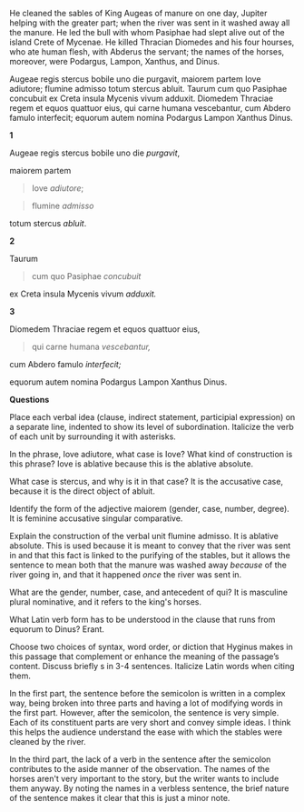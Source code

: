 He cleaned the sables of King Augeas of manure on one day, Jupiter helping with the greater part; when the river was sent in it washed away all the manure.
He led the bull with whom Pasiphae had slept alive out of the island Crete of Mycenae.
He killed Thracian Diomedes and his four hourses, who ate human flesh, with Abderus the servant; the names of the horses, moreover, were Podargus, Lampon, Xanthus, and Dinus.

Augeae regis stercus bobile uno die purgavit, maiorem partem Iove adiutore; flumine admisso totum stercus abluit.
Taurum cum quo Pasiphae concubuit ex Creta insula Mycenis vivum adduxit.
Diomedem Thraciae regem et equos quattuor eius, qui carne humana vescebantur, cum Abdero famulo interfecit; equorum autem nomina Podargus Lampon Xanthus Dinus.

**1**

Augeae regis stercus bobile uno die *purgavit*,

maiorem partem

> Iove *adiutore*;

> flumine *admisso*

totum stercus *abluit*.

**2**

Taurum

> cum quo Pasiphae *concubuit*

ex Creta insula Mycenis vivum *adduxit.*

**3**

Diomedem Thraciae regem et equos quattuor eius,

> qui carne humana *vescebantur,*

cum Abdero famulo *interfecit;*

equorum autem nomina Podargus Lampon Xanthus Dinus.

**Questions**

Place each verbal idea (clause, indirect statement, participial expression) on a separate line, indented to show its level of subordination. Italicize the verb of each unit by surrounding it with asterisks.

In the phrase, Iove adiutore, what case is Iove? What kind of construction is this phrase? Iove is ablative because this is the ablative absolute.

What case is stercus, and why is it in that case? It is the accusative case, because it is the direct object of abluit.

Identify the form of the adjective maiorem (gender, case, number, degree). It is feminine accusative singular comparative.

Explain the construction of the verbal unit flumine admisso. It is ablative absolute. This is used because it is meant to convey that the river was sent in and that this fact is linked to the purifying of the stables, but it allows the sentence to mean both that the manure was washed away *because* of the river going in, and that it happened *once* the river was sent in.

What are the gender, number, case, and antecedent of qui? It is masculine plural nominative, and it refers to the king's horses.

What Latin verb form has to be understood in the clause that runs from equorum to Dinus? Erant.

Choose two choices of syntax, word order, or diction that Hyginus makes in this passage that complement or enhance the meaning of the passage’s content. Discuss briefly s in 3-4 sentences. Italicize Latin words when citing them.

In the first part, the sentence before the semicolon is written in a complex way, being broken into three parts and having a lot of modifying words in the first part. However, after the semicolon, the sentence is very simple. Each of its constituent parts are very short and convey simple ideas. I think this helps the audience understand the ease with which the stables were cleaned by the river.

In the third part, the lack of a verb in the sentence after the semicolon contributes to the aside manner of the observation. The names of the horses aren't very important to the story, but the writer wants to include them anyway. By noting the names in a verbless sentence, the brief nature of the sentence makes it clear that this is just a minor note.
